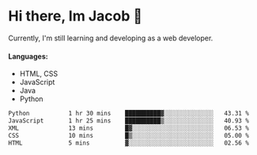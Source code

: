 # Hi there, Im Jacob 👋
Currently, I'm still learning and developing as a web developer.

#### Languages:
- HTML, CSS
- JavaScript
- Java
- Python

<!--START_SECTION:waka-->

```txt
Python           1 hr 30 mins    ██████████▓░░░░░░░░░░░░░░   43.31 %
JavaScript       1 hr 25 mins    ██████████▒░░░░░░░░░░░░░░   40.93 %
XML              13 mins         █▓░░░░░░░░░░░░░░░░░░░░░░░   06.53 %
CSS              10 mins         █▒░░░░░░░░░░░░░░░░░░░░░░░   05.00 %
HTML             5 mins          ▓░░░░░░░░░░░░░░░░░░░░░░░░   02.56 %
```

<!--END_SECTION:waka-->
